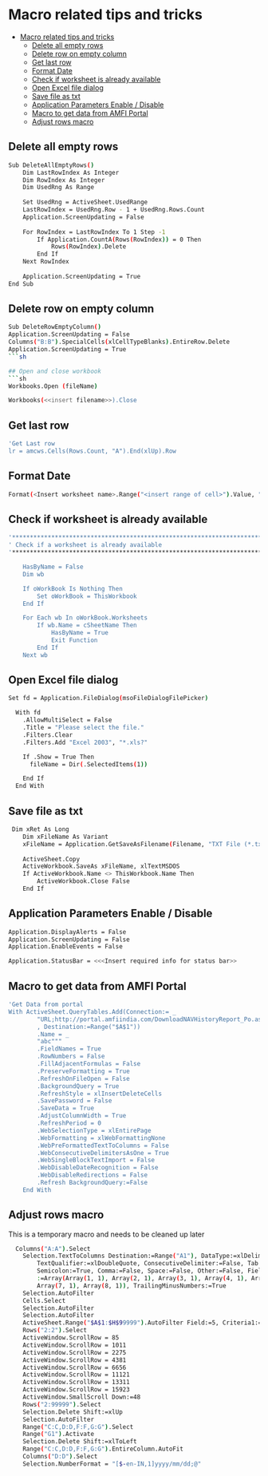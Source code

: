 # Macro related tips and tricks


- [Macro related tips and tricks](#macro-related-tips-and-tricks)
  - [Delete all empty rows](#delete-all-empty-rows)
  - [Delete row on empty column](#delete-row-on-empty-column)
  - [Get last row](#get-last-row)
  - [Format Date](#format-date)
  - [Check if worksheet is already available](#check-if-worksheet-is-already-available)
  - [Open Excel file dialog](#open-excel-file-dialog)
  - [Save file as txt](#save-file-as-txt)
  - [Application Parameters Enable / Disable](#application-parameters-enable--disable)
  - [Macro to get data from AMFI Portal](#macro-to-get-data-from-amfi-portal)
  - [Adjust rows macro](#adjust-rows-macro)

## Delete all empty rows
```sh
Sub DeleteAllEmptyRows()
    Dim LastRowIndex As Integer
    Dim RowIndex As Integer
    Dim UsedRng As Range
 
    Set UsedRng = ActiveSheet.UsedRange
    LastRowIndex = UsedRng.Row - 1 + UsedRng.Rows.Count
    Application.ScreenUpdating = False
 
    For RowIndex = LastRowIndex To 1 Step -1
        If Application.CountA(Rows(RowIndex)) = 0 Then
            Rows(RowIndex).Delete
        End If
    Next RowIndex
 
    Application.ScreenUpdating = True
End Sub
```
## Delete row on empty column
```sh
Sub DeleteRowEmptyColumn()
Application.ScreenUpdating = False
Columns("B:B").SpecialCells(xlCellTypeBlanks).EntireRow.Delete
Application.ScreenUpdating = True
```sh

## Open and close workbook
```sh
Workbooks.Open (fileName)

Workbooks(<<insert filename>>).Close
```
## Get last row
```sh
'Get Last row
lr = amcws.Cells(Rows.Count, "A").End(xlUp).Row
```

## Format Date
```sh
Format(<Insert worksheet name>.Range("<insert range of cell>").Value, "dd-mmm-yyyy")
```

## Check if worksheet is already available
```sh
'***********************************************************************************************************'
' Check if a worksheet is already available
'***********************************************************************************************************'

    HasByName = False
    Dim wb

    If oWorkBook Is Nothing Then
        Set oWorkBook = ThisWorkbook
    End If

    For Each wb In oWorkBook.Worksheets
        If wb.Name = cSheetName Then
            HasByName = True
            Exit Function
        End If
    Next wb
```
## Open Excel file dialog
```sh
Set fd = Application.FileDialog(msoFileDialogFilePicker)

  With fd
    .AllowMultiSelect = False
    .Title = "Please select the file."
    .Filters.Clear
    .Filters.Add "Excel 2003", "*.xls?"

    If .Show = True Then
      fileName = Dir(.SelectedItems(1))

    End If
  End With
```
## Save file as txt
```sh
 Dim xRet As Long
    Dim xFileName As Variant
    xFileName = Application.GetSaveAsFilename(Filename, "TXT File (*.txt), *.txt")
   
    ActiveSheet.Copy
    ActiveWorkbook.SaveAs xFileName, xlTextMSDOS
    If ActiveWorkbook.Name <> ThisWorkbook.Name Then
        ActiveWorkbook.Close False
    End If
```
## Application Parameters Enable / Disable
```sh
Application.DisplayAlerts = False
Application.ScreenUpdating = False
Application.EnableEvents = False

Application.StatusBar = <<<Insert required info for status bar>>
```

## Macro to get data from AMFI Portal
```sh
'Get Data from portal
With ActiveSheet.QueryTables.Add(Connection:= _
        "URL;http://portal.amfiindia.com/DownloadNAVHistoryReport_Po.aspx?" & url & "" _
        , Destination:=Range("$A$1"))
        .Name = _
        "abc"""
        .FieldNames = True
        .RowNumbers = False
        .FillAdjacentFormulas = False
        .PreserveFormatting = True
        .RefreshOnFileOpen = False
        .BackgroundQuery = True
        .RefreshStyle = xlInsertDeleteCells
        .SavePassword = False
        .SaveData = True
        .AdjustColumnWidth = True
        .RefreshPeriod = 0
        .WebSelectionType = xlEntirePage
        .WebFormatting = xlWebFormattingNone
        .WebPreFormattedTextToColumns = False
        .WebConsecutiveDelimitersAsOne = True
        .WebSingleBlockTextImport = False
        .WebDisableDateRecognition = False
        .WebDisableRedirections = False
        .Refresh BackgroundQuery:=False
    End With
```

## Adjust rows macro
This is a temporary macro and needs to be cleaned up later
```sh
  Columns("A:A").Select
    Selection.TextToColumns Destination:=Range("A1"), DataType:=xlDelimited, _
        TextQualifier:=xlDoubleQuote, ConsecutiveDelimiter:=False, Tab:=False, _
        Semicolon:=True, Comma:=False, Space:=False, Other:=False, FieldInfo _
        :=Array(Array(1, 1), Array(2, 1), Array(3, 1), Array(4, 1), Array(5, 1), Array(6, 1), _
        Array(7, 1), Array(8, 1)), TrailingMinusNumbers:=True
    Selection.AutoFilter
    Cells.Select
    Selection.AutoFilter
    Selection.AutoFilter
    ActiveSheet.Range("$A$1:$H$99999").AutoFilter Field:=5, Criteria1:="="
    Rows("2:2").Select
    ActiveWindow.ScrollRow = 85
    ActiveWindow.ScrollRow = 1011
    ActiveWindow.ScrollRow = 2275
    ActiveWindow.ScrollRow = 4381
    ActiveWindow.ScrollRow = 6656
    ActiveWindow.ScrollRow = 11121
    ActiveWindow.ScrollRow = 13311
    ActiveWindow.ScrollRow = 15923
    ActiveWindow.SmallScroll Down:=48
    Rows("2:99999").Select
    Selection.Delete Shift:=xlUp
    Selection.AutoFilter
    Range("C:C,D:D,F:F,G:G").Select
    Range("G1").Activate
    Selection.Delete Shift:=xlToLeft
    Range("C:C,D:D,F:F,G:G").EntireColumn.AutoFit
    Columns("D:D").Select
    Selection.NumberFormat = "[$-en-IN,1]yyyy/mm/dd;@"
```